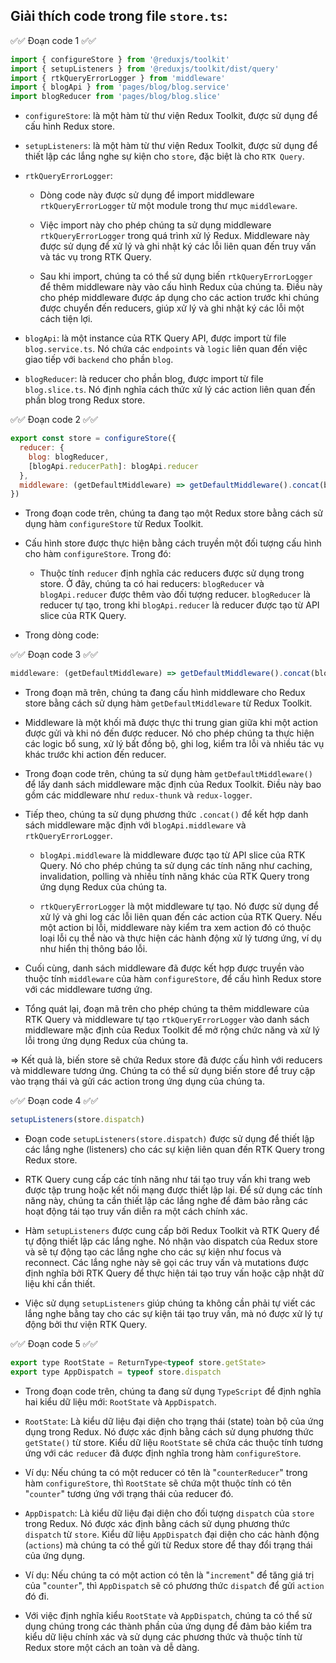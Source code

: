## Giải thích code trong file `store.ts`:

✅✅ Đoạn code 1 ✅✅

```jsx
import { configureStore } from '@reduxjs/toolkit'
import { setupListeners } from '@reduxjs/toolkit/dist/query'
import { rtkQueryErrorLogger } from 'middleware'
import { blogApi } from 'pages/blog/blog.service'
import blogReducer from 'pages/blog/blog.slice'
```

- `configureStore`: là một hàm từ thư viện Redux Toolkit, được sử dụng để cấu hình Redux store.
- `setupListeners`: là một hàm từ thư viện Redux Toolkit, được sử dụng để thiết lập các lắng nghe sự kiện cho `store`, đặc biệt là cho `RTK Query`.
- `rtkQueryErrorLogger`:

  - Dòng code này được sử dụng để import middleware `rtkQueryErrorLogger` từ một module trong thư mục `middleware`.

  - Việc import này cho phép chúng ta sử dụng middleware `rtkQueryErrorLogger` trong quá trình xử lý Redux. Middleware này được sử dụng để xử lý và ghi nhật ký các lỗi liên quan đến truy vấn và tác vụ trong RTK Query.

  - Sau khi import, chúng ta có thể sử dụng biến `rtkQueryErrorLogger` để thêm middleware này vào cấu hình Redux của chúng ta. Điều này cho phép middleware được áp dụng cho các action trước khi chúng được chuyển đến reducers, giúp xử lý và ghi nhật ký các lỗi một cách tiện lợi.

- `blogApi`: là một instance của RTK Query API, được import từ file `blog.service.ts`. Nó chứa các `endpoints` và `logic` liên quan đến việc giao tiếp với `backend` cho phần `blog`.
- `blogReducer`: là reducer cho phần blog, được import từ file `blog.slice.ts`. Nó định nghĩa cách thức xử lý các action liên quan đến phần blog trong Redux store.

✅✅ Đoạn code 2 ✅✅

```jsx
export const store = configureStore({
  reducer: {
    blog: blogReducer,
    [blogApi.reducerPath]: blogApi.reducer
  },
  middleware: (getDefaultMiddleware) => getDefaultMiddleware().concat(blogApi.middleware, rtkQueryErrorLogger)
})
```

- Trong đoạn code trên, chúng ta đang tạo một Redux store bằng cách sử dụng hàm `configureStore` từ Redux Toolkit.

- Cấu hình store được thực hiện bằng cách truyền một đối tượng cấu hình cho hàm `configureStore`. Trong đó:

  - Thuộc tính `reducer` định nghĩa các reducers được sử dụng trong store. Ở đây, chúng ta có hai reducers: `blogReducer` và `blogApi.reducer` được thêm vào đối tượng reducer. `blogReducer` là reducer tự tạo, trong khi `blogApi.reducer` là reducer được tạo từ API slice của RTK Query.

- Trong dòng code:

✅✅ Đoạn code 3 ✅✅

```jsx
middleware: (getDefaultMiddleware) => getDefaultMiddleware().concat(blogApi.middleware, rtkQueryErrorLogger)
```

- Trong đoạn mã trên, chúng ta đang cấu hình middleware cho Redux store bằng cách sử dụng hàm `getDefaultMiddleware` từ Redux Toolkit.

- Middleware là một khối mã được thực thi trung gian giữa khi một action được gửi và khi nó đến được reducer. Nó cho phép chúng ta thực hiện các logic bổ sung, xử lý bất đồng bộ, ghi log, kiểm tra lỗi và nhiều tác vụ khác trước khi action đến reducer.

- Trong đoạn code trên, chúng ta sử dụng hàm `getDefaultMiddleware()` để lấy danh sách middleware mặc định của Redux Toolkit. Điều này bao gồm các middleware như `redux-thunk` và `redux-logger`.

- Tiếp theo, chúng ta sử dụng phương thức `.concat()` để kết hợp danh sách middleware mặc định với `blogApi.middleware` và `rtkQueryErrorLogger`.

  - `blogApi.middleware` là middleware được tạo từ API slice của RTK Query. Nó cho phép chúng ta sử dụng các tính năng như caching, invalidation, polling và nhiều tính năng khác của RTK Query trong ứng dụng Redux của chúng ta.

  - `rtkQueryErrorLogger` là một middleware tự tạo. Nó được sử dụng để xử lý và ghi log các lỗi liên quan đến các action của RTK Query. Nếu một action bị lỗi, middleware này kiểm tra xem action đó có thuộc loại lỗi cụ thể nào và thực hiện các hành động xử lý tương ứng, ví dụ như hiển thị thông báo lỗi.

- Cuối cùng, danh sách middleware đã được kết hợp được truyền vào thuộc tính `middleware` của hàm `configureStore`, để cấu hình Redux store với các middleware tương ứng.

- Tổng quát lại, đoạn mã trên cho phép chúng ta thêm middleware của RTK Query và middleware tự tạo `rtkQueryErrorLogger` vào danh sách middleware mặc định của Redux Toolkit để mở rộng chức năng và xử lý lỗi trong ứng dụng Redux của chúng ta.

=> Kết quả là, biến store sẽ chứa Redux store đã được cấu hình với reducers và middleware tương ứng. Chúng ta có thể sử dụng biến store để truy cập vào trạng thái và gửi các action trong ứng dụng của chúng ta.

✅✅ Đoạn code 4 ✅✅

```jsx
setupListeners(store.dispatch)
```

- Đoạn code `setupListeners(store.dispatch)` được sử dụng để thiết lập các lắng nghe (listeners) cho các sự kiện liên quan đến RTK Query trong Redux store.

- RTK Query cung cấp các tính năng như tái tạo truy vấn khi trang web được tập trung hoặc kết nối mạng được thiết lập lại. Để sử dụng các tính năng này, chúng ta cần thiết lập các lắng nghe để đảm bảo rằng các hoạt động tái tạo truy vấn diễn ra một cách chính xác.

- Hàm `setupListeners` được cung cấp bởi Redux Toolkit và RTK Query để tự động thiết lập các lắng nghe. Nó nhận vào dispatch của Redux store và sẽ tự động tạo các lắng nghe cho các sự kiện như focus và reconnect. Các lắng nghe này sẽ gọi các truy vấn và mutations được định nghĩa bởi RTK Query để thực hiện tái tạo truy vấn hoặc cập nhật dữ liệu khi cần thiết.

- Việc sử dụng `setupListeners` giúp chúng ta không cần phải tự viết các lắng nghe bằng tay cho các sự kiện tái tạo truy vấn, mà nó được xử lý tự động bởi thư viện RTK Query.

✅✅ Đoạn code 5 ✅✅

```jsx
export type RootState = ReturnType<typeof store.getState>
export type AppDispatch = typeof store.dispatch
```

- Trong đoạn code trên, chúng ta đang sử dụng `TypeScript` để định nghĩa hai kiểu dữ liệu mới: `RootState` và `AppDispatch`.

- `RootState`: Là kiểu dữ liệu đại diện cho trạng thái (state) toàn bộ của ứng dụng trong Redux. Nó được xác định bằng cách sử dụng phương thức `getState()` từ store. Kiểu dữ liệu `RootState` sẽ chứa các thuộc tính tương ứng với các `reducer` đã được định nghĩa trong hàm `configureStore`.

- Ví dụ: Nếu chúng ta có một reducer có tên là "`counterReducer`" trong hàm `configureStore`, thì `RootState` sẽ chứa một thuộc tính có tên "`counter`" tương ứng với trạng thái của reducer đó.

- `AppDispatch`: Là kiểu dữ liệu đại diện cho đối tượng `dispatch` của `store` trong Redux. Nó được xác định bằng cách sử dụng phương thức `dispatch` từ `store`. Kiểu dữ liệu `AppDispatch` đại diện cho các hành động (`actions`) mà chúng ta có thể gửi từ Redux store để thay đổi trạng thái của ứng dụng.

- Ví dụ: Nếu chúng ta có một action có tên là "`increment`" để tăng giá trị của "`counter`", thì `AppDispatch` sẽ có phương thức `dispatch` để gửi `action` đó đi.

- Với việc định nghĩa kiểu `RootState` và `AppDispatch`, chúng ta có thể sử dụng chúng trong các thành phần của ứng dụng để đảm bảo kiểm tra kiểu dữ liệu chính xác và sử dụng các phương thức và thuộc tính từ Redux store một cách an toàn và dễ dàng.
